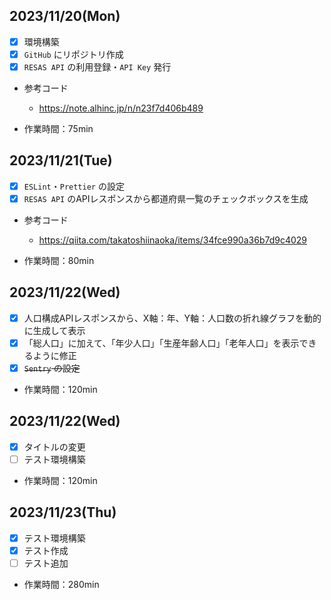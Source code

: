 ## 2023/11/20(Mon)

- [x] 環境構築
- [x] `GitHub` にリポジトリ作成
- [x] `RESAS API` の利用登録・`API Key` 発行

- 参考コード

  - https://note.alhinc.jp/n/n23f7d406b489

- 作業時間：75min

## 2023/11/21(Tue)

- [x] `ESLint`・`Prettier` の設定
- [x] `RESAS API` のAPIレスポンスから都道府県一覧のチェックボックスを生成

- 参考コード

  - https://qiita.com/takatoshiinaoka/items/34fce990a36b7d9c4029

- 作業時間：80min

## 2023/11/22(Wed)

- [x] 人口構成APIレスポンスから、X軸：年、Y軸：人口数の折れ線グラフを動的に生成して表示
- [x] 「総人口」に加えて、「年少人口」「生産年齢人口」「老年人口」を表示できるように修正
- [x] ~~`Sentry` の設定~~

- 作業時間：120min

## 2023/11/22(Wed)

- [x] タイトルの変更
- [ ] テスト環境構築

- 作業時間：120min

## 2023/11/23(Thu)

- [x] テスト環境構築
- [x] テスト作成
- [ ] テスト追加

- 作業時間：280min
